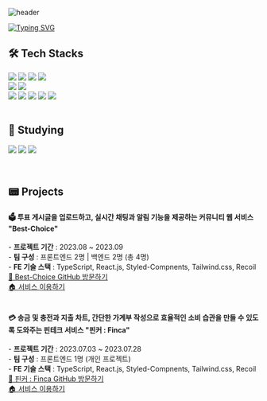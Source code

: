 ![header](https://capsule-render.vercel.app/api?type=waving&color=gradient&height=300&section=header&text=SeBinHan&fontSize=90&fontAlign=72&desc=FrontEnd&descAlignY=65&descAlign=90)

[![Typing SVG](https://readme-typing-svg.herokuapp.com?font=Fira+Code&size=35&pause=1000&color=AE2DF7&width=500&height=65&lines=Welcome+to+my+GitHub+%E2%9C%8B)](https://git.io/typing-svg)

## 🛠️ Tech Stacks

<div>
  <img src="https://img.shields.io/badge/html5-E34F26?style=for-the-badge&logo=html5&logoColor=white"></a>
  <img src="https://img.shields.io/badge/css3-1572B6?style=for-the-badge&logo=css3&logoColor=white"></a>
  <img src="https://img.shields.io/badge/javascript-F7DF1E?style=for-the-badge&logo=javascript&logoColor=black"></a>
  <img src="https://img.shields.io/badge/react-black?style=for-the-badge&logo=react&logoColor=61DAFB"></a>
</div>
<div>
  <img src="https://img.shields.io/badge/StyledComponents-DB7093?style=for-the-badge&logo=styledcomponents&logoColor=white"></a>
  <img src="https://img.shields.io/badge/Tailwind.css-06B6D4?style=for-the-badge&logo=tailwindcss&logoColor=white"/></a>
</div>
<div>
  <img src="https://img.shields.io/badge/Git-F05032?style=for-the-badge&logo=git&logoColor=white"/></a>
  <img src="https://img.shields.io/badge/GitHub-181717?style=for-the-badge&logo=github&logoColor=white"/></a>
  <img src="https://img.shields.io/badge/Figma-E0234E?style=for-the-badge&logo=figma&logoColor=white"/></a>
  <img src="https://img.shields.io/badge/Notion-8BC0D0?style=for-the-badge&logo=notion&logoColor=black"/></a>
  <img src="https://img.shields.io/badge/Slack-68BC71?style=for-the-badge&logo=slack&logoColor=white"/></a>
</div>

</br>

## 🔎 Studying

<img src="https://img.shields.io/badge/TypeScript-3178C6?style=for-the-badge&logo=typescript&logoColor=white"/></a>
<img src="https://img.shields.io/badge/next.js-000000?style=for-the-badge&logo=nextdotjs&logoColor=white"/></a>
<img src="https://img.shields.io/badge/Redux-764ABC?style=for-the-badge&logo=redux&logoColor=white"/></a>

</br>

## 📟 Projects

<div>
  <h4>🗳️ 투표 게시글을 업로드하고, 실시간 채팅과 알림 기능을 제공하는 커뮤니티 웹 서비스 "Best-Choice"</h4>
  - <strong>프로젝트 기간</strong> : 2023.08 ~ 2023.09 </br>
  - <strong>팀 구성</strong> : 프론트엔드 2명 | 백엔드 2명 (총 4명) </br>
  - <strong>FE 기술 스택</strong> : TypeScript, React.js, Styled-Compnents, Tailwind.css, Recoil </br>
  <a href="https://github.com/winnow-2023">🚪 Best-Choice GitHub 방문하기</a> </br>
  <a href="https://best-choice-steel.vercel.app/">🏠 서비스 이용하기</a>
</div>

</br>

<div>
  <h4>💳 송금 및 충전과 지출 차트, 간단한 가계부 작성으로 효율적인 소비 습관을 만들 수 있도록 도와주는 핀테크 서비스 "핀커 : Finca"</h4>
  - <strong>프로젝트 기간</strong> : 2023.07.03 ~ 2023.07.28 </br>
  - <strong>팀 구성</strong> : 프론트엔드 1명 (개인 프로젝트) </br>
  - <strong>FE 기술 스택</strong> : TypeScript, React.js, Styled-Compnents, Tailwind.css, Recoil </br>
  <a href="https://github.com/Hansebin/front-project">🚪 핀커 : Finca GitHub 방문하기</a> </br>
  <a href="https://finca-project.vercel.app/">🏠 서비스 이용하기</a> 
</div>

<!-- ## 💾 Repositories -->

<!-- ![Anurag's GitHub stats](https://github-readme-stats.vercel.app/api?username=Hansebin&show_icons=true&theme=tokyonight) -->
<!-- ![Top Langs](https://github-readme-stats.vercel.app/api/top-langs/?username=Hansebin&layout=compact&theme=buefy) -->
